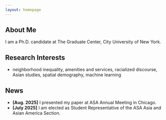 ```yaml
---
layout: homepage
---
```


## About Me

I am a Ph.D. candidate at The Graduate Center, City University of New York.

## Research Interests

- neighborhood inequality, amenities and services, racialized discourse, Asian studies, spatial demography, machine learning

## News

- **[Aug. 2025]** I presented my paper at ASA Annual Meeting in Chicago.
- **[July 2025]** I am elected as Student Representative of the ASA Asia and Asian America Section. 
